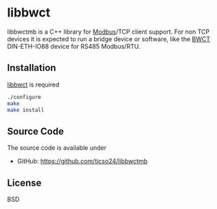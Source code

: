 # libbwct

libbwctmb is a C++ library for [Modbus](https://modbus.org)/TCP client support.
For non TCP devices it is expected to run a bridge device or software, like the [BWCT](https://www.bwct.de/) DIN-ETH-IO88 device for RS485 Modbus/RTU.

## Installation

[libbwct](https://github.com/ticso24/libbwct) is required

```sh
./configure
make
make install
```

## Source Code

The source code is available under
  * GitHub: <https://github.com/ticso24/libbwctmb>

## License
BSD

